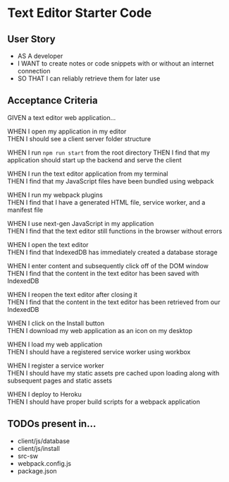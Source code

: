 # Text Editor Starter Code
## User Story
- AS A developer
- I WANT to create notes or code snippets with or without an internet connection
- SO THAT I can reliably retrieve them for later use  

## Acceptance Criteria  
GIVEN a text editor web application...  

WHEN I open my application in my editor  
THEN I should see a client server folder structure  

WHEN I run `npm run start` from the root directory
THEN I find that my application should start up the backend and serve the client

WHEN I run the text editor application from my terminal  
THEN I find that my JavaScript files have been bundled using webpack  

WHEN I run my webpack plugins  
THEN I find that I have a generated HTML file, service worker, and a manifest file  

WHEN I use next-gen JavaScript in my application  
THEN I find that the text editor still functions in the browser without errors  

WHEN I open the text editor  
THEN I find that IndexedDB has immediately created a database storage  

WHEN I enter content and subsequently click off of the DOM window  
THEN I find that the content in the text editor has been saved with IndexedDB  

WHEN I reopen the text editor after closing it  
THEN I find that the content in the text editor has been retrieved from our IndexedDB  

WHEN I click on the Install button  
THEN I download my web application as an icon on my desktop  

WHEN I load my web application  
THEN I should have a registered service worker using workbox  

WHEN I register a service worker  
THEN I should have my static assets pre cached upon loading along with subsequent pages and static assets  

WHEN I deploy to Heroku  
THEN I should have proper build scripts for a webpack application  


## TODOs present in...
- client/js/database
- client/js/install  
- src-sw
- webpack.config.js
- package.json
